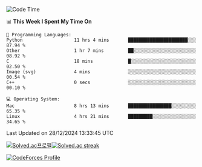 
<!--START_SECTION:waka-->
![Code Time](http://img.shields.io/badge/Code%20Time-3%2C715%20hrs%2026%20mins-blue)

📊 **This Week I Spent My Time On** 

```text
💬 Programming Languages: 
Python                   11 hrs 4 mins       ██████████████████████░░░   87.94 % 
Other                    1 hr 7 mins         ██░░░░░░░░░░░░░░░░░░░░░░░   08.92 % 
C                        18 mins             █░░░░░░░░░░░░░░░░░░░░░░░░   02.50 % 
Image (svg)              4 mins              ░░░░░░░░░░░░░░░░░░░░░░░░░   00.54 % 
C++                      0 secs              ░░░░░░░░░░░░░░░░░░░░░░░░░   00.10 % 

💻 Operating System: 
Mac                      8 hrs 13 mins       ████████████████░░░░░░░░░   65.35 % 
Linux                    4 hrs 21 mins       █████████░░░░░░░░░░░░░░░░   34.65 % 
```


 Last Updated on 28/12/2024 13:33:45 UTC
<!--END_SECTION:waka-->


[![Solved.ac프로필](http://mazassumnida.wtf/api/generate_badge?boj=hckim96)](https://solved.ac/hckim96)[![Solved.ac streak](http://mazandi.herokuapp.com/api?handle=hckim96&theme=dark)](https://solved.ac/hckim96)


[![CodeForces Profile](https://cf.leed.at?id=hckim96)](https://codeforces.com/profile/hckim96)

